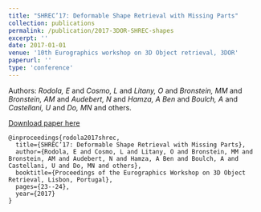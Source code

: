 ```yaml
---
title: "SHREC’17: Deformable Shape Retrieval with Missing Parts"
collection: publications
permalink: /publication/2017-3DOR-SHREC-shapes
excerpt: ''
date: 2017-01-01
venue: '10th Eurographics workshop on 3D Object retrieval, 3DOR'
paperurl: ''
type: 'conference'
---
```


Authors: *Rodola, E* and *Cosmo, L* and *Litany, O* and *Bronstein, MM* and *Bronstein, AM* and *Audebert, N* and *Hamza, A Ben* and *Boulch, A* and *Castellani, U* and *Do, MN* and others.

[Download paper here](https://aboulch.github.io/files/2017_3dor-shrec-shapes.pdf)

```
@inproceedings{rodola2017shrec,
  title={SHREC’17: Deformable Shape Retrieval with Missing Parts},
  author={Rodola, E and Cosmo, L and Litany, O and Bronstein, MM and Bronstein, AM and Audebert, N and Hamza, A Ben and Boulch, A and Castellani, U and Do, MN and others},
  booktitle={Proceedings of the Eurographics Workshop on 3D Object Retrieval, Lisbon, Portugal},
  pages={23--24},
  year={2017}
}

```
